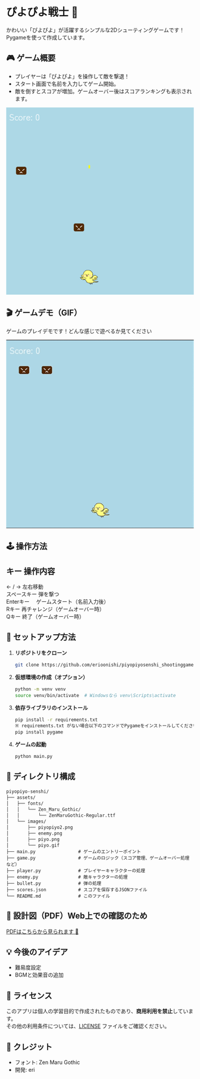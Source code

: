 # ぴよぴよ戦士 🐥

かわいい「ぴよぴよ」が活躍するシンプルな2Dシューティングゲームです！Pygameを使って作成しています。

## 🎮 ゲーム概要

- プレイヤーは「ぴよぴよ」を操作して敵を撃退！
- スタート画面で名前を入力してゲーム開始。
- 敵を倒すとスコアが増加。ゲームオーバー後はスコアランキングも表示されます。

![screenshot](assets/images/piyo.png)  

## 🎬 ゲームデモ（GIF）

ゲームのプレイデモです！どんな感じで遊べるか見てください

![ぴよぴよ戦士デモ](assets/images/piyo.gif)

## 🕹️ 操作方法

 キー           操作内容                          
-------------------------------------------------
 ← / →          左右移動                          
 スペースキー    弾を撃つ                          
 Enterキー    　ゲームスタート（名前入力後）      
 Rキー          再チャレンジ（ゲームオーバー時）  
 Qキー          終了（ゲームオーバー時）          

## 🚀 セットアップ方法

1. **リポジトリをクローン**
   ```bash
   git clone https://github.com/erioonishi/piyopiyosenshi_shootinggame.git
2. **仮想環境の作成（オプション）**
   ```bash
   python -m venv venv
   source venv/bin/activate  # Windowsなら venv\Scripts\activate
3. **依存ライブラリのインストール**
   ```bash
   pip install -r requirements.txt
   ※ requirements.txt がない場合以下のコマンドでPygameをインストールしてください
   pip install pygame
4. **ゲームの起動**
   ```bash
   python main.py

## 📂 ディレクトリ構成

```plaintext
piyopiyo-senshi/
├── assets/
│   ├── fonts/
│   │   └── Zen_Maru_Gothic/
│   │       └── ZenMaruGothic-Regular.ttf
│   └── images/
│       ├── piyopiyo2.png
│       ├── enemy.png
│       ├── piyo.png
│       └── piyo.gif
├── main.py                # ゲームのエントリーポイント
├── game.py                # ゲームのロジック（スコア管理、ゲームオーバー処理など）
├── player.py              # プレイヤーキャラクターの処理
├── enemy.py               # 敵キャラクターの処理
├── bullet.py              # 弾の処理
├── scores.json            # スコアを保存するJSONファイル
└── README.md              # このファイル
```

## 📂 設計図（PDF）Web上での確認のため
[PDFはこちらから見られます 📄](assets/images/shooting-diagram.pdf)

## 💡 今後のアイデア
- 難易度設定
- BGMと効果音の追加

## 🥺 ライセンス
このアプリは個人の学習目的で作成されたものであり、**商用利用を禁止**しています。  
その他の利用条件については、[LICENSE](./LICENSE) ファイルをご確認ください。

## 🙌 クレジット
- フォント: Zen Maru Gothic
- 開発: eri



